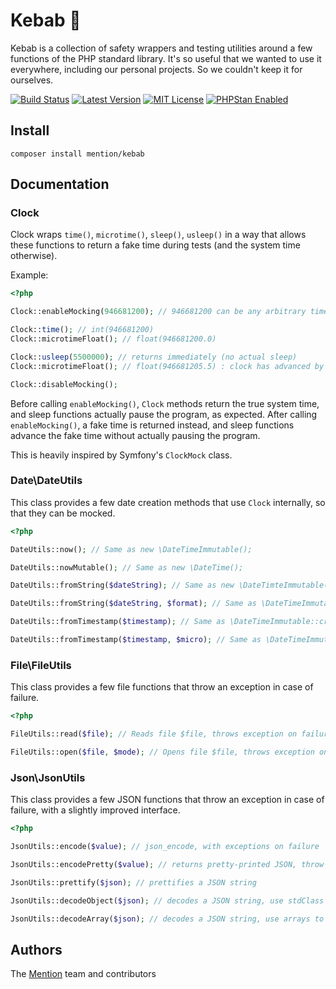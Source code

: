 # Kebab 🌮

Kebab is a collection of safety wrappers and testing utilities around a few functions of the PHP standard library. It's so useful that we wanted to use it everywhere, including our personal projects. So we couldn't keep it for ourselves.

[![Build Status](https://travis-ci.org/mentionapp/kebab.svg?branch=master)](https://travis-ci.org/mentionapp/kebab)
[![Latest Version](https://poser.pugx.org/mention/kebab/v/stable)](https://packagist.org/packages/mention/kebab)
[![MIT License](https://poser.pugx.org/mention/kebab/license)](https://choosealicense.com/licenses/mit/)
[![PHPStan Enabled](https://img.shields.io/badge/PHPStan-enabled-brightgreen.svg?style=flat)](https://github.com/phpstan/phpstan)

## Install

```
composer install mention/kebab
```

## Documentation

### Clock

Clock wraps `time()`, `microtime()`, `sleep()`, `usleep()` in a way that allows these functions to return a fake time during tests (and the system time otherwise).

Example:

``` php
<?php

Clock::enableMocking(946681200); // 946681200 can be any arbitrary timestamp

Clock::time(); // int(946681200)
Clock::microtimeFloat(); // float(946681200.0)

Clock::usleep(5500000); // returns immediately (no actual sleep)
Clock::microtimeFloat(); // float(946681205.5) : clock has advanced by 5500000 micro seconds

Clock::disableMocking();
```

Before calling `enableMocking()`, `Clock` methods return the true system time, and sleep functions actually pause the program, as expected. After calling `enableMocking()`, a fake time is returned instead, and sleep functions advance the fake time without actually pausing the program.

This is heavily inspired by Symfony's `ClockMock` class.

### Date\DateUtils

This class provides a few date creation methods that use `Clock` internally, so that they can be mocked.

``` php
<?php

DateUtils::now(); // Same as new \DateTimeImmutable();

DateUtils::nowMutable(); // Same as new \DateTime();

DateUtils::fromString($dateString); // Same as new \DateTimteImmutable($dateString);

DateUtils::fromString($dateString, $format); // Same as \DateTimeImmutable::createFromFormat($format, $dateString);

DateUtils::fromTimestamp($timestamp); // Same as \DateTimeImmutable::createFromFormat("|U", (string) $timestamp);

DateUtils::fromTimestamp($timestamp, $micro); // Same as \DateTimeImmutable::createFromFormat("U u", "$timestamp $micro");
```

### File\FileUtils

This class provides a few file functions that throw an exception in case of failure.

``` php
<?php

FileUtils::read($file); // Reads file $file, throws exception on failure

FileUtils::open($file, $mode); // Opens file $file, throws exception on failure
```

### Json\JsonUtils

This class provides a few JSON functions that throw an exception in case of failure, with a slightly improved interface.

``` php
<?php

JsonUtils::encode($value); // json_encode, with exceptions on failure

JsonUtils::encodePretty($value); // returns pretty-printed JSON, throw exceptions on failure

JsonUtils::prettify($json); // prettifies a JSON string

JsonUtils::decodeObject($json); // decodes a JSON string, use stdClass to represent JSON objects (same as json_decode($value, false))

JsonUtils::decodeArray($json); // decodes a JSON string, use arrays to represent JSON objects (same as json_decode($value, true))
```

## Authors

The [Mention](https://mention.com) team and contributors
